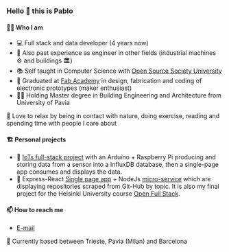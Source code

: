 ### Hello 👋 this is Pablo
  
#### 🙋‍♂️ Who I am

- 💻 Full stack and data developer (4 years now)
- 👷 Also past experience as engineer in other fields (industrial machines ⚙️ and buildings 🏛️)  
- 📚 Self taught in Computer Science with [Open Source Society University](https://github.com/ossu/computer-science)     
- 🧰 Graduated at [Fab Academy](http://archive.fabacademy.org/fabacademy2017/opendot/students/103/index.html) in design, fabrication and coding of electronic prototypes (maker enthusiast)     
- 👨‍🎓 Holding Master degree in Building Engineering and Architecture from University of Pavia

💚 Love to relax by being in contact with nature, doing exercise, reading and spending time with people I care about

#### 🏗️ Personal projects
- 🌱 [IoTs full-stack project](https://github.com/pcolt/iots-full-stack) with an Arduino + Raspberry Pi producing and storing data from a sensor into a InfluxDB database, then a single-page app consumes and displays the data.
- 🌲 Express-React [Single page app](https://github.com/pcolt/react-scraper) + NodeJs [micro-service](https://github.com/pcolt/playwright-scraper) which are displaying repositories scraped from Git-Hub by topic. It is also my final project for the Helsinki University course [Open Full Stack](https://fullstackopen.com/en/).

#### 📫 How to reach me
- [E-mail](mailto:pcoltinfo@fastmail.com)  

🏡 Currently based between Trieste, Pavia (Milan) and Barcelona

<!--
🤔 Do you want to get in touch? That's cool! Please check my contacts below.

#### 🔋 How I recharge
#### 🏡 Where I am

- 🚅 currently based between Trieste, Pavia (near Milan) and Barcelona

**pcolt/pcolt** is a ✨ _special_ ✨ repository because its `README.md` (this file) appears on your GitHub profile.

Here are some ideas to get you started:

- 🔭 I’m currently working on ...
- 🌱 I’m currently learning ...
- 👯 I’m looking to collaborate on ...
- 🤔 I’m looking for help with ...
- 💬 Ask me about ...
- 📫 How to reach me: ...
- 😄 Pronouns: ...
- ⚡ Fun fact: ...
-->
